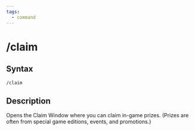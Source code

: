 ```yaml
---
tags:
  - command
---
```


# /claim

## Syntax

<!--cmd-syntax-start-->
```eqcommand
/claim
```
<!--cmd-syntax-end-->

## Description

<!--cmd-desc-start-->
Opens the Claim Window where you can claim in-game prizes. (Prizes are often from special game editions, events, and promotions.)
<!--cmd-desc-end-->